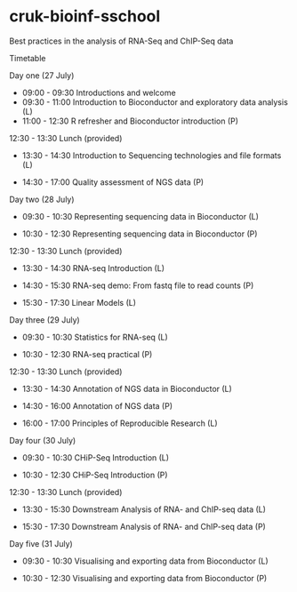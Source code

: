 # cruk-bioinf-sschool
Best practices in the analysis of RNA-Seq and ChIP-Seq data

Timetable

Day one (27 July)
- 09:00 - 09:30 Introductions and welcome
- 09:30 - 11:00 Introduction to Bioconductor and exploratory data analysis (L)
- 11:00 - 12:30 R refresher and Bioconductor introduction (P)

12:30 - 13:30 Lunch (provided)

- 13:30 - 14:30 Introduction to Sequencing technologies and file formats (L)

- 14:30 - 17:00 Quality assessment of NGS data (P)

Day two (28 July)
- 09:30 - 10:30 Representing sequencing data in Bioconductor (L)

- 10:30 - 12:30 Representing sequencing data in Bioconductor (P)

12:30 - 13:30 Lunch (provided)

- 13:30 - 14:30 RNA-seq Introduction (L)

- 14:30 - 15:30 RNA-seq demo: From fastq file to read counts (P)

- 15:30 - 17:30 Linear Models (L)

Day three (29 July)
- 09:30 - 10:30 Statistics for RNA-seq (L)

- 10:30 - 12:30 RNA-seq practical (P)

12:30 - 13:30 Lunch (provided)

- 13:30 - 14:30 Annotation of NGS data in Bioconductor (L)

- 14:30 - 16:00 Annotation of NGS data (P)

- 16:00 - 17:00 Principles of Reproducible Research (L)

Day four (30 July)
- 09:30 - 10:30 CHiP-Seq Introduction (L)

- 10:30 - 12:30 CHiP-Seq Introduction (P)

12:30 - 13:30 Lunch (provided)

- 13:30 - 15:30 Downstream Analysis of RNA- and ChIP-seq data (L)

- 15:30 - 17:30 Downstream Analysis of RNA- and ChIP-seq data (P)

Day five (31 July)

- 09:30 - 10:30 Visualising and exporting data from Bioconductor (L)

- 10:30 - 12:30 Visualising and exporting data from Bioconductor (P)
